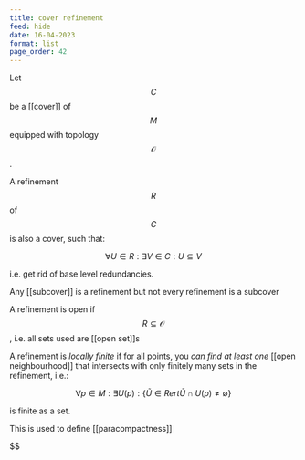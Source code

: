 ```yaml
---
title: cover refinement
feed: hide
date: 16-04-2023
format: list
page_order: 42
---
```



Let $$C$$ be a [[cover]] of $$M$$ equipped with topology $$\mathcal O$$.

A refinement $$R$$ of $$C$$ is also a cover, such that:


$$
\forall U\in R: \exists V\in C: U\subseteq V
$$

i.e. get rid of base level redundancies.

Any [[subcover]] is a refinement but not every refinement is a subcover

A refinement is open if $$R\subseteq\mathcal O$$, i.e. all sets used are [[open set]]s

A refinement is *locally finite* if for all points, you *can find at least one* [[open neighbourhood]] that intersects with only finitely many sets in the refinement, i.e.: 

$$
\forall p\in M: \exists U(p) : \{ \tilde{U}\in R ert \tilde{U}\cap U(p) \neq\emptyset \}
$$

is finite as a set.

This is used to define [[paracompactness]]


$$